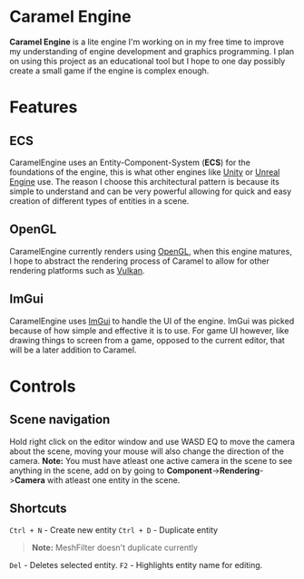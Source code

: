
# Caramel Engine

**Caramel Engine** is a lite engine I'm working on in my free time to improve my understanding of engine development and graphics programming. I plan on using this project as an educational tool but I hope to one day possibly create a small game if the engine is complex enough.

# Features
## ECS
CaramelEngine uses an Entity-Component-System (**ECS**) for the foundations of the engine, this is what other engines like [Unity](https://unity.com/) or [Unreal Engine](https://www.unrealengine.com/en-US/) use. The reason I choose this architectural pattern is because its simple to understand and can be very powerful allowing for quick and easy creation of different types of entities in a scene.

## OpenGL
CaramelEngine currently renders using [OpenGL](https://www.opengl.org/), when this engine matures, I hope to abstract the rendering process of Caramel to allow for other rendering platforms such as [Vulkan](https://www.khronos.org/vulkan/).

## ImGui
CaramelEngine uses [ImGui](https://github.com/ocornut/imgui) to handle the UI of the engine. ImGui was picked because of how simple and effective it is to use. For game UI however, like drawing things to screen from a game, opposed to the current editor, that will be a later addition to Caramel.

# Controls
## Scene navigation
Hold right click on the editor window and use WASD EQ to move the camera about the scene, moving your mouse will also change the direction of the camera. **Note:** You must have atleast one active camera in the scene to see anything in the scene, add on by going to **Component**->**Rendering**->**Camera** with atleast one entity in the scene.
## Shortcuts
`Ctrl + N` - Create new entity
`Ctrl + D` - Duplicate entity  

>**Note:** MeshFilter doesn't duplicate currently
>
`Del` - Deletes selected entity.
`F2` - Highlights entity name for editing.
